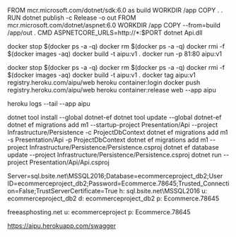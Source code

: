 FROM mcr.microsoft.com/dotnet/sdk:6.0 as build
WORKDIR /app
COPY . .
RUN dotnet publish -c Release -o out
FROM mcr.microsoft.com/dotnet/aspnet:6.0
WORKDIR /app
COPY --from=build /app/out .
CMD ASPNETCORE_URLS=http://*:$PORT dotnet Api.dll


docker stop $(docker ps -a -q)
docker rm $(docker ps -a -q)
docker rmi -f $(docker images -aq)
docker build -t aipu:v1 .
docker run -p 81:80 aipu:v1

docker stop $(docker ps -a -q)
docker rm $(docker ps -a -q)
docker rmi -f $(docker images -aq)
docker build -t aipu:v1 .
docker tag aipu:v1 registry.heroku.com/aipu/web
heroku container:login
docker push registry.heroku.com/aipu/web
heroku container:release web --app aipu

heroku logs --tail --app aipu


dotnet tool install --global dotnet-ef
dotnet tool update --global dotnet-ef
dotnet ef migrations add m1 --startup-project Presentation/Api --project Infrastructure/Persistence -c ProjectDbContext
dotnet ef migrations add m1 -s Presentation/Api -p ProjectDbContext
dotnet ef migrations add m1 --project Infrastructure/Persistence/Persistence.csproj
dotnet ef database update --project Infrastructure/Persistence/Persistence.csproj
dotnet run --project Presentation/Api/Api.csproj

Server=sql.bsite.net\\MSSQL2016;Database=ecommerceproject_db2;User ID=ecommerceproject_db2;Password=Ecommerce.78645;Trusted_Connection=False;TrustServerCertificate=True
h: sql.bsite.net\MSSQL2016
u: ecommerceproject_db2
d: ecommerceproject_db2
p: Ecommerce.78645

freeasphosting.net
u: ecommerceproject
p: Ecommerce.78645


https://aipu.herokuapp.com/swagger